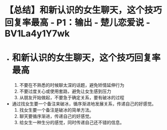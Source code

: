 # 【总结】和新认识的女生聊天，这个技巧回复率最高 - P1：输出 - 楚儿恋爱说 - BV1La4y1Y7wk

-   # 和新认识的女生聊天，这个技巧回复率最高
    1.  不要在不熟悉的时候聊太深的话题，避免矫情延伸行为
    2.  不要过度关心或使用套路，避免让女生感到压力
    3.  从朋友开始做起，不要急于确定关系，要有破冰的过程
-   通过找女生要一个备注来破冰，循序渐进地发展关系，传递自己的好感觉。
    1.  找女生要一个备注是破冰的简单方法。
    2.  聊天要循序渐进，传递自己的好感觉。
    3.  给女生一种生分的感觉，同时传递自己还不错的信息。